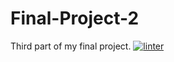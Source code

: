 # Final-Project-2
Third part of my final project.
 [![linter](https://github.com/Hannah-Jurewicz-Turner/Final-Project-2/workflows/linter/badge.svg)](https://github.com/marketplace/actions/super-linter)
